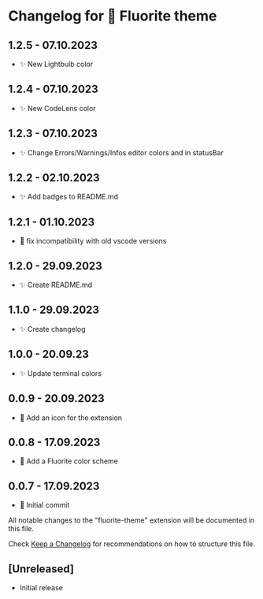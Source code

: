 # Changelog for 💎 Fluorite theme

## 1.2.5 - 07.10.2023

- ✨ New Lightbulb color

## 1.2.4 - 07.10.2023

- ✨ New CodeLens color

## 1.2.3 - 07.10.2023

- ✨ Change Errors/Warnings/Infos editor colors and in statusBar

## 1.2.2 - 02.10.2023

- ✨ Add badges to README.md

## 1.2.1 - 01.10.2023

- 👾 fix incompatibility with old vscode versions

## 1.2.0 - 29.09.2023

- ✨ Create README.md

## 1.1.0 - 29.09.2023

- ✨ Create changelog

## 1.0.0 - 20.09.23

- ✨ Update terminal colors

## 0.0.9 - 20.09.2023

- 🥭 Add an icon for the extension

## 0.0.8 - 17.09.2023

- 💎 Add a Fluorite color scheme

## 0.0.7 - 17.09.2023

- 👾 Initial commit

All notable changes to the "fluorite-theme" extension will be documented in this file.

Check [Keep a Changelog](http://keepachangelog.com/) for recommendations on how to structure this file.

## [Unreleased]

- Initial release
